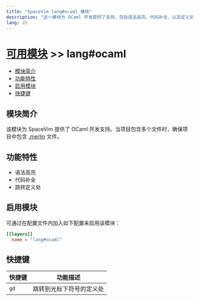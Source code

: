 ```yaml
---
title: "SpaceVim lang#ocaml 模块"
description: "这一模块为 OCaml 开发提供了支持，包括语法高亮、代码补全、以及定义处跳转等功能。"
lang: zh
---
```


# [可用模块](../../) >> lang#ocaml

<!-- vim-markdown-toc GFM -->

- [模块简介](#模块简介)
- [功能特性](#功能特性)
- [启用模块](#启用模块)
- [快捷键](#快捷键)

<!-- vim-markdown-toc -->

## 模块简介

该模块为 SpaceVim 提供了 OCaml 开发支持。当项目包含多个文件时，确保项目中包含 [.merlin](https://github.com/ocaml/merlin/wiki/project-configuration) 文件。

## 功能特性

- 语法高亮
- 代码补全
- 跳转定义处

## 启用模块

可通过在配置文件内加入如下配置来启用该模块：

```toml
[[layers]]
  name = "lang#ocaml"
```

## 快捷键

| 快捷键 | 功能描述                 |
| ----   | ------------------------ |
| `gd`   | 跳转到光标下符号的定义处 |
